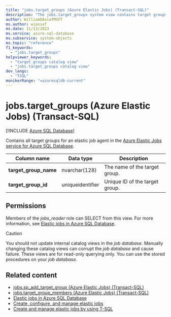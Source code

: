 ```yaml
---
title: "jobs.target_groups (Azure Elastic Jobs) (Transact-SQL)"
description: "The jobs.target_groups system view contains target groups in Azure Elastic jobs."
author: WilliamDAssafMSFT
ms.author: wiassaf
ms.date: 11/13/2023
ms.service: azure-sql-database
ms.subservice: system-objects
ms.topic: "reference"
f1_keywords:
  - "jobs.target_groups"
helpviewer_keywords:
  - "target_groups catalog view"
  - "jobs.target_groups catalog view"
dev_langs:
  - "TSQL"
monikerRange: "=azuresqldb-current"
---
```

# jobs.target_groups (Azure Elastic Jobs) (Transact-SQL)

[!INCLUDE [Azure SQL Database](../../includes/applies-to-version/asdb.md)]

Contains all target groups for an elastic job agent in the [Azure Elastic Jobs service for Azure SQL Database](/azure/azure-sql/database/elastic-jobs-overview?view=azuresql-db&preserve-view=true).

|Column name|Data type|Description|
|-----|-----|-----|
|**target_group_name**|nvarchar(128)| The name of the target group.
|**target_group_id**|uniqueidentifier| Unique ID of the target group.

## Permissions

Members of the *jobs_reader* role can SELECT from this view. For more information, see [Elastic jobs in Azure SQL Database](/azure/azure-sql/database/elastic-jobs-overview?view=azuresql-db&preserve-view=true#elastic-job-database-permissions).

> [!CAUTION]
> You should not update internal catalog views in the *job database*. Manually changing these catalog views can corrupt the *job database* and cause failure. These views are for read-only querying only. You can use the stored procedures on your *job database*.

## Related content

- [jobs.sp_add_target_group (Azure Elastic Jobs) (Transact-SQL)](../system-stored-procedures/sp-add-target-group-elastic-jobs-transact-sql.md)
- [jobs.target_group_members (Azure Elastic Jobs) (Transact-SQL)](jobs-target-group-members-elastic-jobs-transact-sql.md)
- [Elastic jobs in Azure SQL Database](/azure/azure-sql/database/elastic-jobs-overview?view=azuresql-db&preserve-view=true)
- [Create, configure, and manage elastic jobs](/azure/azure-sql/database/elastic-jobs-tutorial?view=azuresql-db&preserve-view=true)
- [Create and manage elastic jobs by using T-SQL](/azure/azure-sql/database/elastic-jobs-tsql-create-manage?view=azuresql-db&preserve-view=true)
